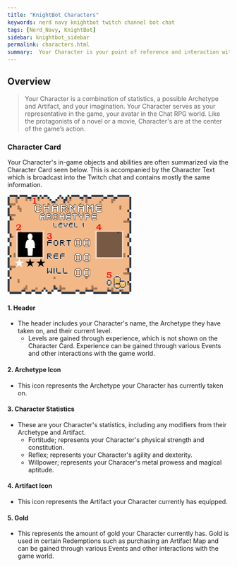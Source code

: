 ```yaml
---
title: "KnightBot Characters"
keywords: nerd navy knightbot twitch channel bot chat
tags: [Nerd_Navy, KnightBot]
sidebar: knightbot_sidebar
permalink: characters.html
summary:  Your Character is your point of reference and interaction within the Channel Points RPG. Characters have three primary stats, may have an Archetype, and may carry an Artifact.
---  
```


## Overview
> Your Character is a combination of statistics, a possible Archetype and Artifact, and your imagination. Your Character serves as your representative in the game, your avatar in the Chat RPG world. Like the protagonists of a novel or a movie, Character's are at the center of the game’s action.

### Character Card
Your Character's in-game objects and abilities are often summarized via the Character Card seen below. This is accompanied by the Character Text which is broadcast into the Twitch chat and contains mostly the same information.

![Character Card](https://github.com/NonMajorNerd/nonmajornerd.github.io/blob/main/_assets/GFX/KB/CharCardSmallAnnotated.png?raw=true)

#### 1. Header
  - The header includes your Character's name, the Archetype they have taken on, and their current level.
    + Levels are gained through experience, which is not shown on the Character Card. Experience can be gained through various Events and other interactions with the game world.
	
#### 2. Archetype Icon
  - This icon represents the Archetype your Character has currently taken on. 
  
#### 3. Character Statistics
  - These are your Character's statistics, including any modifiers from their Archetype and Artifact.
    + Fortitude;  represents your Character's physical strength and constitution. 
    + Reflex; represents your Character's agility and dexterity.
    + Willpower; represents your Characer's metal prowess and magical aptitude.
	  
#### 4. Artifact Icon
  - This icon represents the Artifact your Character currently has equipped.
  
#### 5. Gold
  - This represents the amount of gold your Character currently has. Gold is used in certain Redemptions such as purchasing an Artifact Map and can be gained through various Events and other interactions with the game world.